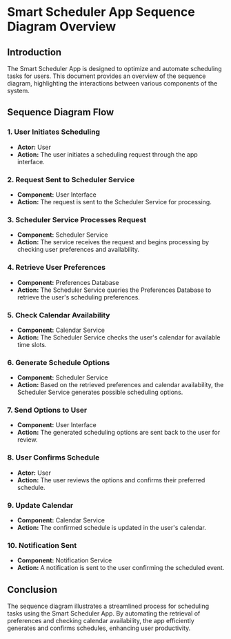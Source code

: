 # Smart Scheduler App Sequence Diagram Overview

## Introduction
The Smart Scheduler App is designed to optimize and automate scheduling tasks for users. This document provides an overview of the sequence diagram, highlighting the interactions between various components of the system.

## Sequence Diagram Flow

### 1. User Initiates Scheduling
- **Actor:** User
- **Action:** The user initiates a scheduling request through the app interface.

### 2. Request Sent to Scheduler Service
- **Component:** User Interface
- **Action:** The request is sent to the Scheduler Service for processing.

### 3. Scheduler Service Processes Request
- **Component:** Scheduler Service
- **Action:** The service receives the request and begins processing by checking user preferences and availability.

### 4. Retrieve User Preferences
- **Component:** Preferences Database
- **Action:** The Scheduler Service queries the Preferences Database to retrieve the user's scheduling preferences.

### 5. Check Calendar Availability
- **Component:** Calendar Service
- **Action:** The Scheduler Service checks the user's calendar for available time slots.

### 6. Generate Schedule Options
- **Component:** Scheduler Service
- **Action:** Based on the retrieved preferences and calendar availability, the Scheduler Service generates possible scheduling options.

### 7. Send Options to User
- **Component:** User Interface
- **Action:** The generated scheduling options are sent back to the user for review.

### 8. User Confirms Schedule
- **Actor:** User
- **Action:** The user reviews the options and confirms their preferred schedule.

### 9. Update Calendar
- **Component:** Calendar Service
- **Action:** The confirmed schedule is updated in the user's calendar.

### 10. Notification Sent
- **Component:** Notification Service
- **Action:** A notification is sent to the user confirming the scheduled event.

## Conclusion
The sequence diagram illustrates a streamlined process for scheduling tasks using the Smart Scheduler App. By automating the retrieval of preferences and checking calendar availability, the app efficiently generates and confirms schedules, enhancing user productivity.
